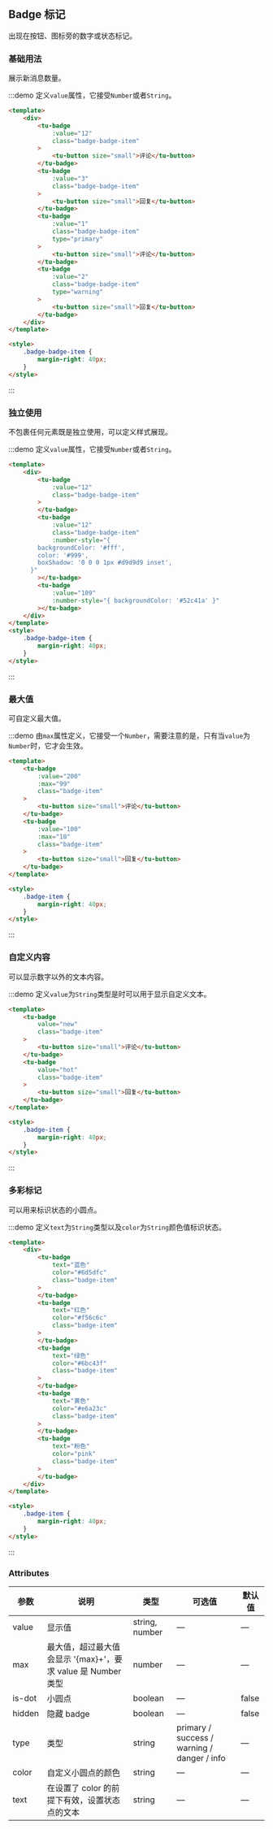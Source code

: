 ## Badge 标记

出现在按钮、图标旁的数字或状态标记。

### 基础用法

展示新消息数量。

:::demo 定义`value`属性，它接受`Number`或者`String`。

```html
<template>
	<div>
		<tu-badge
			:value="12"
			class="badge-badge-item"
		>
			<tu-button size="small">评论</tu-button>
		</tu-badge>
		<tu-badge
			:value="3"
			class="badge-badge-item"
		>
			<tu-button size="small">回复</tu-button>
		</tu-badge>
		<tu-badge
			:value="1"
			class="badge-badge-item"
			type="primary"
		>
			<tu-button size="small">评论</tu-button>
		</tu-badge>
		<tu-badge
			:value="2"
			class="badge-badge-item"
			type="warning"
		>
			<tu-button size="small">回复</tu-button>
		</tu-badge>
	</div>
</template>

<style>
	.badge-badge-item {
		margin-right: 40px;
	}
</style>
```

:::

### 独立使用

不包裹任何元素既是独立使用，可以定义样式展现。

:::demo 定义`value`属性，它接受`Number`或者`String`。

```html
<template>
	<div>
		<tu-badge
			:value="12"
			class="badge-badge-item"
		>
		</tu-badge>
		<tu-badge
			:value="12"
			class="badge-badge-item"
			:number-style="{
        backgroundColor: '#fff',
        color: '#999',
        boxShadow: '0 0 0 1px #d9d9d9 inset',
      }"
		></tu-badge>
		<tu-badge
			:value="109"
			:number-style="{ backgroundColor: '#52c41a' }"
		></tu-badge>
	</div>
</template>
<style>
	.badge-badge-item {
		margin-right: 40px;
	}
</style>
```

:::

### 最大值

可自定义最大值。

:::demo 由`max`属性定义，它接受一个`Number`，需要注意的是，只有当`value`为`Number`时，它才会生效。

```html
<template>
	<tu-badge
		:value="200"
		:max="99"
		class="badge-item"
	>
		<tu-button size="small">评论</tu-button>
	</tu-badge>
	<tu-badge
		:value="100"
		:max="10"
		class="badge-item"
	>
		<tu-button size="small">回复</tu-button>
	</tu-badge>
</template>

<style>
	.badge-item {
		margin-right: 40px;
	}
</style>
```

:::

### 自定义内容

可以显示数字以外的文本内容。

:::demo 定义`value`为`String`类型是时可以用于显示自定义文本。

```html
<template>
	<tu-badge
		value="new"
		class="badge-item"
	>
		<tu-button size="small">评论</tu-button>
	</tu-badge>
	<tu-badge
		value="hot"
		class="badge-item"
	>
		<tu-button size="small">回复</tu-button>
	</tu-badge>
</template>

<style>
	.badge-item {
		margin-right: 40px;
	}
</style>
```

:::

### 多彩标记

可以用来标识状态的小圆点。

:::demo 定义`text`为`String`类型以及`color`为`String`颜色值标识状态。

```html
<template>
	<div>
		<tu-badge
			text="蓝色"
			color="#6d5dfc"
			class="badge-item"
		>
		</tu-badge>
		<tu-badge
			text="红色"
			color="#f56c6c"
			class="badge-item"
		>
		</tu-badge>
		<tu-badge
			text="绿色"
			color="#6bc43f"
			class="badge-item"
		>
		</tu-badge>
		<tu-badge
			text="黄色"
			color="#e6a23c"
			class="badge-item"
		>
		</tu-badge>
		<tu-badge
			text="粉色"
			color="pink"
			class="badge-item"
		>
		</tu-badge>
	</div>
</template>

<style>
	.badge-item {
		margin-right: 40px;
	}
</style>
```

:::

### Attributes

| 参数   | 说明                                                         | 类型           | 可选值                                      | 默认值 |
| ------ | ------------------------------------------------------------ | -------------- | ------------------------------------------- | ------ |
| value  | 显示值                                                       | string, number | —                                           | —      |
| max    | 最大值，超过最大值会显示 '{max}+'，要求 value 是 Number 类型 | number         | —                                           | —      |
| is-dot | 小圆点                                                       | boolean        | —                                           | false  |
| hidden | 隐藏 badge                                                   | boolean        | —                                           | false  |
| type   | 类型                                                         | string         | primary / success / warning / danger / info | —      |
| color  | 自定义小圆点的颜色                                           | string         | —                                           | —      |
| text   | 在设置了 color 的前提下有效，设置状态点的文本                | string         | —                                           | —      |
